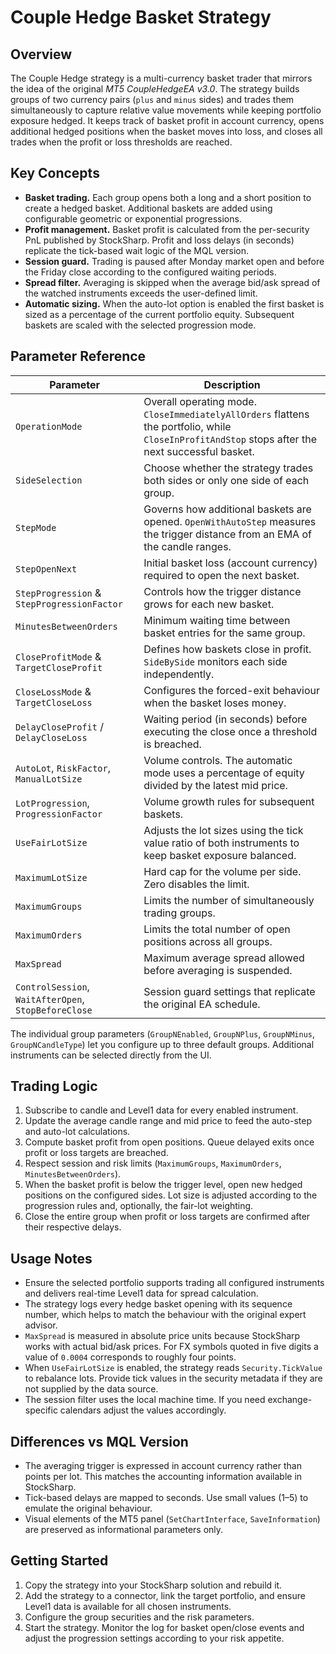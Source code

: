 # Couple Hedge Basket Strategy

## Overview

The Couple Hedge strategy is a multi-currency basket trader that mirrors the
idea of the original *MT5 CoupleHedgeEA v3.0*. The strategy builds groups of two
currency pairs (``plus`` and ``minus`` sides) and trades them simultaneously to
capture relative value movements while keeping portfolio exposure hedged. It
keeps track of basket profit in account currency, opens additional hedged
positions when the basket moves into loss, and closes all trades when the profit
or loss thresholds are reached.

## Key Concepts

- **Basket trading.** Each group opens both a long and a short position to
  create a hedged basket. Additional baskets are added using configurable
  geometric or exponential progressions.
- **Profit management.** Basket profit is calculated from the per-security PnL
  published by StockSharp. Profit and loss delays (in seconds) replicate the
  tick-based wait logic of the MQL version.
- **Session guard.** Trading is paused after Monday market open and before the
  Friday close according to the configured waiting periods.
- **Spread filter.** Averaging is skipped when the average bid/ask spread of the
  watched instruments exceeds the user-defined limit.
- **Automatic sizing.** When the auto-lot option is enabled the first basket is
  sized as a percentage of the current portfolio equity. Subsequent baskets are
  scaled with the selected progression mode.

## Parameter Reference

| Parameter | Description |
|-----------|-------------|
| `OperationMode` | Overall operating mode. `CloseImmediatelyAllOrders` flattens the portfolio, while `CloseInProfitAndStop` stops after the next successful basket. |
| `SideSelection` | Choose whether the strategy trades both sides or only one side of each group. |
| `StepMode` | Governs how additional baskets are opened. `OpenWithAutoStep` measures the trigger distance from an EMA of the candle ranges. |
| `StepOpenNext` | Initial basket loss (account currency) required to open the next basket. |
| `StepProgression` & `StepProgressionFactor` | Controls how the trigger distance grows for each new basket. |
| `MinutesBetweenOrders` | Minimum waiting time between basket entries for the same group. |
| `CloseProfitMode` & `TargetCloseProfit` | Defines how baskets close in profit. `SideBySide` monitors each side independently. |
| `CloseLossMode` & `TargetCloseLoss` | Configures the forced-exit behaviour when the basket loses money. |
| `DelayCloseProfit` / `DelayCloseLoss` | Waiting period (in seconds) before executing the close once a threshold is breached. |
| `AutoLot`, `RiskFactor`, `ManualLotSize` | Volume controls. The automatic mode uses a percentage of equity divided by the latest mid price. |
| `LotProgression`, `ProgressionFactor` | Volume growth rules for subsequent baskets. |
| `UseFairLotSize` | Adjusts the lot sizes using the tick value ratio of both instruments to keep basket exposure balanced. |
| `MaximumLotSize` | Hard cap for the volume per side. Zero disables the limit. |
| `MaximumGroups` | Limits the number of simultaneously trading groups. |
| `MaximumOrders` | Limits the total number of open positions across all groups. |
| `MaxSpread` | Maximum average spread allowed before averaging is suspended. |
| `ControlSession`, `WaitAfterOpen`, `StopBeforeClose` | Session guard settings that replicate the original EA schedule. |

The individual group parameters (`GroupNEnabled`, `GroupNPlus`, `GroupNMinus`,
`GroupNCandleType`) let you configure up to three default groups. Additional
instruments can be selected directly from the UI.

## Trading Logic

1. Subscribe to candle and Level1 data for every enabled instrument.
2. Update the average candle range and mid price to feed the auto-step and
   auto-lot calculations.
3. Compute basket profit from open positions. Queue delayed exits once profit or
   loss targets are breached.
4. Respect session and risk limits (`MaximumGroups`, `MaximumOrders`, `MinutesBetweenOrders`).
5. When the basket profit is below the trigger level, open new hedged positions
   on the configured sides. Lot size is adjusted according to the progression
   rules and, optionally, the fair-lot weighting.
6. Close the entire group when profit or loss targets are confirmed after their
   respective delays.

## Usage Notes

- Ensure the selected portfolio supports trading all configured instruments and
  delivers real-time Level1 data for spread calculation.
- The strategy logs every hedge basket opening with its sequence number, which
  helps to match the behaviour with the original expert advisor.
- `MaxSpread` is measured in absolute price units because StockSharp works with
  actual bid/ask prices. For FX symbols quoted in five digits a value of `0.0004`
  corresponds to roughly four points.
- When `UseFairLotSize` is enabled, the strategy reads `Security.TickValue` to
  rebalance lots. Provide tick values in the security metadata if they are not
  supplied by the data source.
- The session filter uses the local machine time. If you need exchange-specific
  calendars adjust the values accordingly.

## Differences vs MQL Version

- The averaging trigger is expressed in account currency rather than points per
  lot. This matches the accounting information available in StockSharp.
- Tick-based delays are mapped to seconds. Use small values (1–5) to emulate the
  original behaviour.
- Visual elements of the MT5 panel (`SetChartInterface`, `SaveInformation`) are
  preserved as informational parameters only.

## Getting Started

1. Copy the strategy into your StockSharp solution and rebuild it.
2. Add the strategy to a connector, link the target portfolio, and ensure Level1
   data is available for all chosen instruments.
3. Configure the group securities and the risk parameters.
4. Start the strategy. Monitor the log for basket open/close events and adjust
   the progression settings according to your risk appetite.

